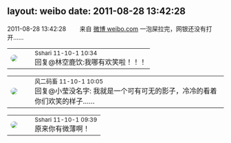 layout: weibo
date: 2011-08-28 13:42:28
---
<meta name="referrer" content="no-referrer" />

2011-08-28 13:42:28  &nbsp;&nbsp;&nbsp;&nbsp;&nbsp;&nbsp; 来自 <a href="http://weibo.com/" rel="nofollow">微博 weibo.com</a>
一泡屎拉完，网银还没有打开…… ​​​

<table style="width: 100%;">
  <tr>
    <td style="width: 40px;"><img style="border-radius:50%" src="https://tva1.sinaimg.cn/crop.0.0.180.180.50/633fe75ejw1e8qgp5bmzyj2050050aa8.jpg?KID=imgbed,tva&Expires=1624466436&ssig=MHIUgXL6Du"></td>
    <td colspan="2"><small>Sshari 11-10-1 10:34</small><br/>回复@林空鹿饮:我哪有欢笑啦！！！</td>
  </tr>
</table>

<table style="width: 100%;">
  <tr>
    <td style="width: 40px;"><img style="border-radius:50%" src="https://tva3.sinaimg.cn/crop.0.0.639.639.50/6d2a6003jw8f3idy69w2gj20hs0hrt9g.jpg?KID=imgbed,tva&Expires=1624466436&ssig=jiXT%2FMlmwN"></td>
    <td colspan="2"><small>风二码畜 11-10-1 10:05</small><br/>回复@小莹没名字: 我就是一个可有可无的影子，冷冷的看着你们欢笑的样子……</td>
  </tr>
</table>

<table style="width: 100%;">
  <tr>
    <td style="width: 40px;"><img style="border-radius:50%" src="https://tva1.sinaimg.cn/crop.0.0.180.180.50/633fe75ejw1e8qgp5bmzyj2050050aa8.jpg?KID=imgbed,tva&Expires=1624466436&ssig=MHIUgXL6Du"></td>
    <td colspan="2"><small>Sshari 11-10-1 09:39</small><br/>原来你有微薄啊！</td>
  </tr>
</table>
